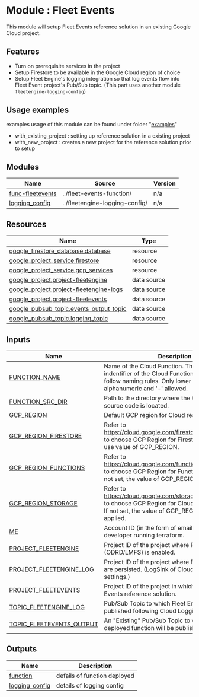 # Module : Fleet Events

This module will setup Fleet Events reference solution in an existing Google Cloud project.

## Features

* Turn on prerequisite services in the project
* Setup Firestore to be available in the Google Cloud region of choice
* Setup Fleet Engine's logging integration so that log events flow into Fleet Event project's Pub/Sub topic. (This part uses another module `fleetengine-logging-config`)

## Usage examples

examples usage of this module can be found under folder "[examples](./examples/)"

* with_existing_project : setting up reference solution in a existing project
* with_new_project : creates a new project for the reference solution prior to setup

<!--  terraform-docs markdown table --output-mode insert --show data-sources,inputs,modules,outputs,resources --output-file ./README.md . -->

<!-- BEGIN_TF_DOCS -->
## Modules

| Name | Source | Version |
|------|--------|---------|
| <a name="module_func-fleetevents"></a> [func-fleetevents](#module\_func-fleetevents) | ../fleet-events-function/ | n/a |
| <a name="module_logging_config"></a> [logging\_config](#module\_logging\_config) | ../fleetengine-logging-config/ | n/a |

## Resources

| Name | Type |
|------|------|
| [google_firestore_database.database](https://registry.terraform.io/providers/hashicorp/google/latest/docs/resources/firestore_database) | resource |
| [google_project_service.firestore](https://registry.terraform.io/providers/hashicorp/google/latest/docs/resources/project_service) | resource |
| [google_project_service.gcp_services](https://registry.terraform.io/providers/hashicorp/google/latest/docs/resources/project_service) | resource |
| [google_project.project-fleetengine](https://registry.terraform.io/providers/hashicorp/google/latest/docs/data-sources/project) | data source |
| [google_project.project-fleetengine-logs](https://registry.terraform.io/providers/hashicorp/google/latest/docs/data-sources/project) | data source |
| [google_project.project-fleetevents](https://registry.terraform.io/providers/hashicorp/google/latest/docs/data-sources/project) | data source |
| [google_pubsub_topic.events_output_topic](https://registry.terraform.io/providers/hashicorp/google/latest/docs/data-sources/pubsub_topic) | data source |
| [google_pubsub_topic.logging_topic](https://registry.terraform.io/providers/hashicorp/google/latest/docs/data-sources/pubsub_topic) | data source |

## Inputs

| Name | Description | Type | Default | Required |
|------|-------------|------|---------|:--------:|
| <a name="input_FUNCTION_NAME"></a> [FUNCTION\_NAME](#input\_FUNCTION\_NAME) | Name of the Cloud Function. This will used as the indentifier of the Cloud Function (v2), and has to follow naming rules. Only lower case alphanumeric and '-' allowed. | `string` | `"fleetevents-fn"` | no |
| <a name="input_FUNCTION_SRC_DIR"></a> [FUNCTION\_SRC\_DIR](#input\_FUNCTION\_SRC\_DIR) | Path to the directory where the Cloud Functions source code is located. | `string` | n/a | yes |
| <a name="input_GCP_REGION"></a> [GCP\_REGION](#input\_GCP\_REGION) | Default GCP region for Cloud resources | `string` | `"us-central1"` | no |
| <a name="input_GCP_REGION_FIRESTORE"></a> [GCP\_REGION\_FIRESTORE](#input\_GCP\_REGION\_FIRESTORE) | Refer to https://cloud.google.com/firestore/docs/locations to choose GCP Region for Firestore. If not set, will use value of GCP\_REGION. | `string` | n/a | yes |
| <a name="input_GCP_REGION_FUNCTIONS"></a> [GCP\_REGION\_FUNCTIONS](#input\_GCP\_REGION\_FUNCTIONS) | Refer to https://cloud.google.com/functions/docs/locations to choose GCP Region for Function deployment. If not set, the value of GCP\_REGION will be applied. | `string` | n/a | yes |
| <a name="input_GCP_REGION_STORAGE"></a> [GCP\_REGION\_STORAGE](#input\_GCP\_REGION\_STORAGE) | Refer to https://cloud.google.com/storage/docs/locations to choose GCP Region for Cloud Storage Buckets. If not set, the value of GCP\_REGION will be applied. | `string` | n/a | yes |
| <a name="input_ME"></a> [ME](#input\_ME) | Account ID (in the form of email address) of the developer running terraform. | `string` | n/a | yes |
| <a name="input_PROJECT_FLEETENGINE"></a> [PROJECT\_FLEETENGINE](#input\_PROJECT\_FLEETENGINE) | Project ID of the project where Fleet Engine (ODRD/LMFS) is enabled. | `string` | n/a | yes |
| <a name="input_PROJECT_FLEETENGINE_LOG"></a> [PROJECT\_FLEETENGINE\_LOG](#input\_PROJECT\_FLEETENGINE\_LOG) | Project ID of the project where Fleet Engine logs are persisted. (LogSink of Cloud Logging settings.) | `string` | n/a | yes |
| <a name="input_PROJECT_FLEETEVENTS"></a> [PROJECT\_FLEETEVENTS](#input\_PROJECT\_FLEETEVENTS) | Project ID of the project in which to setup Fleet Events reference solution. | `string` | n/a | yes |
| <a name="input_TOPIC_FLEETENGINE_LOG"></a> [TOPIC\_FLEETENGINE\_LOG](#input\_TOPIC\_FLEETENGINE\_LOG) | Pub/Sub Topic to which Fleet Engine logs are published following Cloud Logging setup. | `string` | n/a | yes |
| <a name="input_TOPIC_FLEETEVENTS_OUTPUT"></a> [TOPIC\_FLEETEVENTS\_OUTPUT](#input\_TOPIC\_FLEETEVENTS\_OUTPUT) | An "Existing" Pub/Sub Topic to which the deployed function will be publishing events. | `string` | `"fleetevents-fn-output"` | no |

## Outputs

| Name | Description |
|------|-------------|
| <a name="output_function"></a> [function](#output\_function) | defails of function deployed |
| <a name="output_logging_config"></a> [logging\_config](#output\_logging\_config) | details of logging config |
<!-- END_TF_DOCS -->
